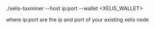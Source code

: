 ./xelis-taxminer --host ip:port --wallet <XELIS_WALLET>



where ip:port are the ip and port of your existing xelis node
